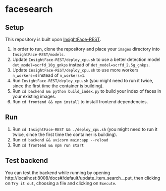 # facesearch

## Setup
This repository is built upon [InsightFace-REST](https://github.com/SthPhoenix/InsightFace-REST).

1. In order to run, clone the repository and place your `images` directory into `InsightFace-REST/models`.
2. Update `InsightFace-REST/deploy_cpu.sh` to use a better detection model `det_model=scrfd_10g_gnkps` instead of `det_model=scrfd_2.5g_gnkps`.
3. Update `InsightFace-REST/deploy_cpu.sh` to use more workers `n_workers=4` instead of `n_workers=1`.
4. Run `InsightFace-REST/deploy_cpu.sh` (you might need to run it twice, since the first time the container is building).
5. Run `cd backend && python build_index.py` to build your index of faces in your existing images.
6. Run `cd frontend && npm install` to install frontend dependencies.

## Run
1. Run `cd InsightFace-REST && ./deploy_cpu.sh` (you might need to run it twice, since the first time the container is building).
2. Run `cd backend && uvicorn main:app --reload`
3. Run `cd frontend && npm run start`

## Test backend
You can test the backend while running by opening http://localhost:8008/docs#/default/update_item_search__put, then clicking on `Try it out`, choosing a file and clicking on `Execute`.